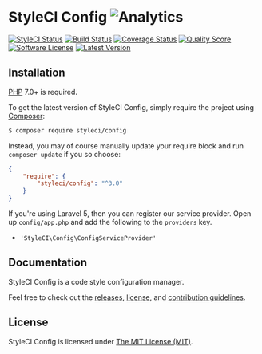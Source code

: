 # StyleCI Config ![Analytics](https://ga-beacon.appspot.com/UA-60053271-6/StyleCI/Config?pixel)


<a href="https://styleci.io/repos/31083471"><img src="https://styleci.io/repos/31083471/shield" alt="StyleCI Status"></img></a>
<a href="https://travis-ci.org/StyleCI/Config"><img src="https://img.shields.io/travis/StyleCI/Config/master.svg?style=flat-square" alt="Build Status"></img></a>
<a href="https://scrutinizer-ci.com/g/StyleCI/Config/code-structure"><img src="https://img.shields.io/scrutinizer/coverage/g/StyleCI/Config.svg?style=flat-square" alt="Coverage Status"></img></a>
<a href="https://scrutinizer-ci.com/g/StyleCI/Config"><img src="https://img.shields.io/scrutinizer/g/StyleCI/Config.svg?style=flat-square" alt="Quality Score"></img></a>
<a href="LICENSE"><img src="https://img.shields.io/badge/license-MIT-brightgreen.svg?style=flat-square" alt="Software License"></img></a>
<a href="https://github.com/StyleCI/Config/releases"><img src="https://img.shields.io/github/release/StyleCI/Config.svg?style=flat-square" alt="Latest Version"></img></a>


## Installation

[PHP](https://php.net) 7.0+ is required.

To get the latest version of StyleCI Config, simply require the project using [Composer](https://getcomposer.org):

```bash
$ composer require styleci/config
```

Instead, you may of course manually update your require block and run `composer update` if you so choose:

```json
{
    "require": {
        "styleci/config": "^3.0"
    }
}
```

If you're using Laravel 5, then you can register our service provider. Open up `config/app.php` and add the following to the `providers` key.

* `'StyleCI\Config\ConfigServiceProvider'`


## Documentation

StyleCI Config is a code style configuration manager.

Feel free to check out the [releases](https://github.com/StyleCI/Config/releases), [license](LICENSE), and [contribution guidelines](CONTRIBUTING.md).


## License

StyleCI Config is licensed under [The MIT License (MIT)](LICENSE).
